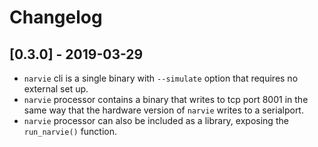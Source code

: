 # Changelog

## [0.3.0] - 2019-03-29

- `narvie` cli is a single binary with `--simulate` option that requires no external set up.
- `narvie` processor contains a binary that writes to tcp port 8001 in the same way that the hardware version of `narvie` writes to a serialport.
- `narvie` processor can also be included as a library, exposing the `run_narvie()` function.
